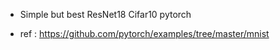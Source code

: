 * Simple but best ResNet18 Cifar10 pytorch

* ref : https://github.com/pytorch/examples/tree/master/mnist
